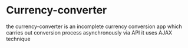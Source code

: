 # Currency-converter
the currency-converter is an incomplete currency conversion app which carries out conversion process asynchronously via API
it uses AJAX technique

